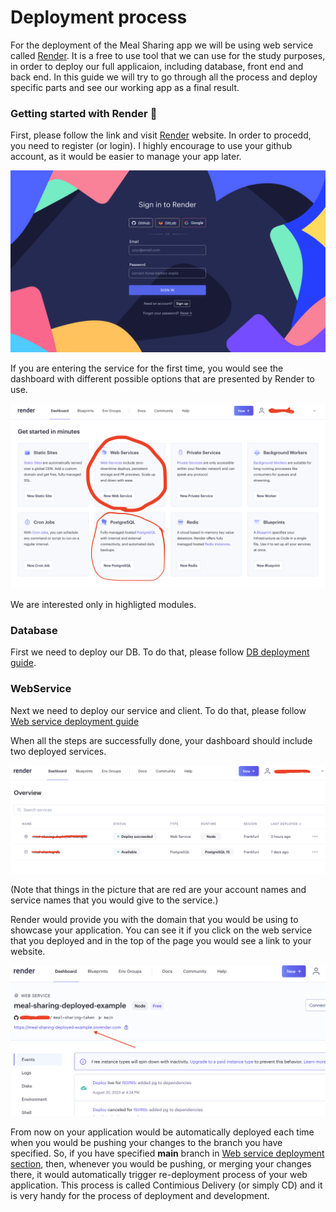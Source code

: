 # Deployment process
For the deployment of the Meal Sharing app we will be using web service called [Render](https://render.com/). It is a free to use tool that we can use for the study purposes, in order to deploy our full applicaion, including database, front end and back end. 
In this guide we will try to go through all the process and deploy specific parts and see our working app as a final result.

### Getting started with Render 🏁
First, please follow the link and visit [Render](https://render.com/) website.
In order to procedd, you need to register (or login). I highly encourage to use your github account, as it would be easier to manage your app later.

![login](1.png)

If you are entering the service for the first time, you would see the dashboard with different possible options that are presented by Render to use.

![dashboard](2.png)

We are interested only in highligted modules. 

### Database
First we need to deploy our DB. To do that, please follow [DB deployment guide](Deployment_DB.md).

### WebService
Next we need to deploy our service and client. To do that, please follow [Web service deployment guide](Deployment_Web_service.md)

When all the steps are successfully done, your dashboard should include two deployed services.

![Dashboard deployed](3.png)

(Note that things in the picture that are red are your account names and service names that you would give to the service.)

Render would provide you with the domain that you would be using to showcase your application. You can see it if you click on the web service that you deployed and in the top of the page you would see a link to your website.

![Link to website](4.png)

From now on your application would be automatically deployed each time when you would be pushing your changes to the branch you have specified. So, if you have specified **main** branch in [Web service deployment section](Deployment_Web_service.md), then, whenever you would be pushing, or merging your changes there, it would automatically trigger re-deployment process of your web application. This process is called Contimious Delivery (or simply CD) and it is very handy for the process of deployment and development. 
